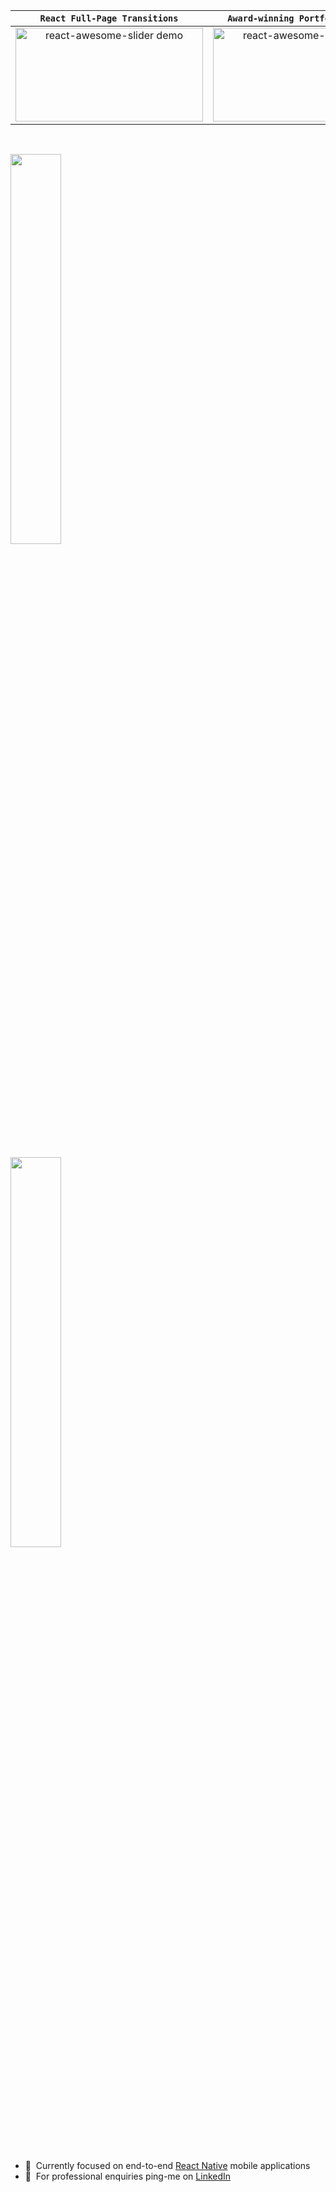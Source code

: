 


| `React Full-Page Transitions` | `Award-winning Portfolio Website` |
|:-:|:-:|
| <div><a href="https://github.com/rcaferati/react-awesome-slider"><img height="150" width="300" alt="react-awesome-slider demo" src="https://github.com/rcaferati/react-awesome-slider/blob/master/demo/public/images/fullscreen.gif?raw=true"/></a></div> | <div><a href="https://caferati.me"><img height="150" width="300" alt="react-awesome-slider demo" src="https://caferati.me/images/rafael-caferati-web-developer-portfolio.gif"/></a></div> |

&nbsp;&nbsp;
<div>
      <img height="40%" src="https://github-readme-stats.vercel.app/api?username=rcaferati&show_icons=true&theme=tokyonight&include_all_commits=true&count_private=true"/>

&nbsp;

<img height="40%" src="https://github-readme-stats.vercel.app/api/top-langs/?username=rcaferati&layout=compact&langs_count=6&theme=tokyonight"/>
</div>

&nbsp;&nbsp;
- 📱&nbsp; Currently focused on end-to-end [React Native](https://linkedin.com/in/rcaferati) mobile applications
- 💬&nbsp; For professional enquiries ping-me on [LinkedIn](https://linkedin.com/in/rcaferati)


